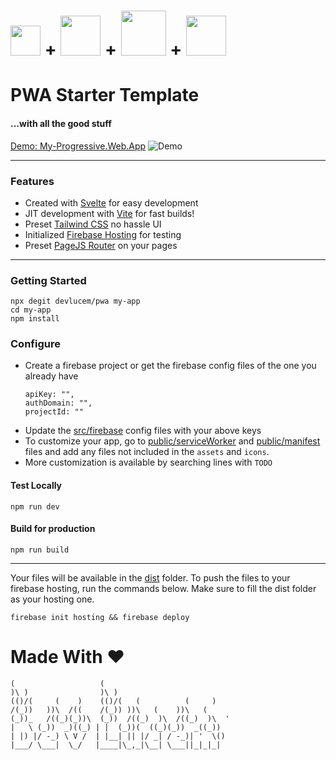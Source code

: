 # <img src="https://uxwing.com/wp-content/themes/uxwing/download/10-brands-and-social-media/svelte.png" width=48>  + <img src="https://vitejs.dev/logo.svg" width=64> + <img src="https://upload.wikimedia.org/wikipedia/commons/thumb/d/d5/Tailwind_CSS_Logo.svg/1024px-Tailwind_CSS_Logo.svg.png" width=72> + <img src="https://cdn.iconscout.com/icon/free/png-256/firebase-3628772-3030134.png" width=64>
# PWA Starter Template
#### ...with all the good stuff

[Demo: My-Progressive.Web.App](https://my-progressive.web.app)
![Demo](https://user-images.githubusercontent.com/22216995/159932666-65ad3861-7123-4187-88af-662fbf2a32db.png)

---
### Features
- Created with [Svelte][svelte] for easy development
- JIT development with [Vite][vite] for fast builds!
- Preset [Tailwind CSS][tailwind] no hassle UI
- Initialized [Firebase Hosting][firebase] for testing
- Preset [PageJS Router][pagejs] on your pages

[svelte]: [https://svelte.dev/]
[vite]: [https://vitejs.dev/]
[tailwind]: [https://tailwindcss.com/]
[firebase]: [https://firebase.google.com/docs/hosting]
[pagejs]: [https://www.npmjs.com/package/page]

---
### Getting Started
```
npx degit devlucem/pwa my-app
cd my-app
npm install
```
### Configure
- Create a firebase project or get the firebase config files of the one you already have
    ```
    apiKey: "",
    authDomain: "",
    projectId: ""
   ```
- Update the [src/firebase](./src/firebase.js) config files with your above keys
- To customize your app, go to [public/serviceWorker](./public/serviceWorker.js) and [public/manifest](./public/manifest.json) files and add any files not included in the `assets` and `icons`.
- More customization is available by searching lines with `TODO`
#### Test Locally
`npm run dev`

#### Build for production
`npm run build`

---

Your files will be available in the [dist](./dist) folder.
To push the files to your firebase hosting, run the commands below. Make sure to fill the dist folder as your hosting one.

`firebase init hosting && firebase deploy`

# Made With ♥
```
(                   (                            
)\ )                )\ )                         
(()/(     (    )    (()/(   (          (     )    
/(_))   ))\  /((    /(_)) ))\   (    ))\   (     
(_))_   /((_)(_))\  (_))  /((_)  )\  /((_)  )\  '
|   \ (_))  _)((_) | |  (_))(  ((_)(_))  _((_))  
| |) |/ -_) \ V /  | |__| || |/ _| / -_)| '  \()
|___/ \___|  \_/   |____|\_,_|\__| \___||_|_|_|  
```
